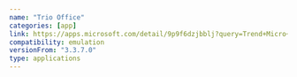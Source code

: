 ```yaml
---
name: "Trio Office"
categories: [app]
link: https://apps.microsoft.com/detail/9p9f6dzjbblj?query=Trend+Micro+Password+Manager&hl=en-us&gl=US
compatibility: emulation
versionFrom: "3.3.7.0"
type: applications
---
```


